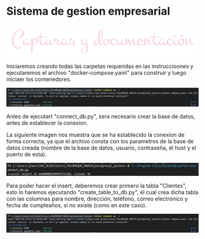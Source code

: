 # Sistema de gestion empresarial 


![alt text](capturas/titulo.png)

Iniciaremos creando todas las carpetas requeridas en las instruccioones y ejecutaremos el archivo  "docker-compose.yaml" para construir y luego iniciaer los contenedores. 

![alt text](capturas/captura.inicial.jpeg)

Antes de ejecutart "connect_db.py", sera necesario  crear la base de datos, antes de establecer la conexion. 

La siguiente imagen nos muestra que se ha establecido la conexion de forma correcta, ya que el archivo consta con los parametros de la base de datos creada (nombre de la base de datos, usuario, contraseña, el host y el puerto de esta). 

![alt text](capturas/captura_conexion.jpeg)



Para poder hacer el insert, deberemos crear primero la tabla "Clientes", esto lo haremos ejecutando "create_table_to_db.py",  el cual crea dicha tabla con las  columnas para nombre, dirección, teléfono, correo electrónico y fecha de cumpleaños, si no existe (como en este caso).

![alt text](capturas/captura_crear_tabla.jpeg)
